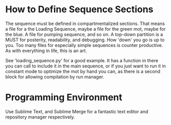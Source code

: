 # How to Define Sequence Sections

The sequence must be defined in compartmentalized sections. That means a file for a the Loading Sequence, maybe a file for the green mot, maybe for the blue. A file for pumping sequence, and so on.
A top-down partition is a MUST for posterity, readability, and debugging.
How 'down' you go is up to you. Too many files for especially simple sequences is counter productive. As with everything in life, this is an art.

See 'loading_sequence.py' for a good example. It has a function in there you can 
call to include it in the main sequence, or if you just want to run it in constant mode to optimize the mot by hand you can, as there is a second block for allowing compilation by run manager.

# Programming Environment

Use Sublime Text, and Sublime Merge for a fantastic text editor and repository manager respectively. 